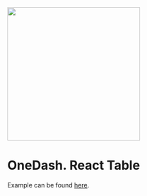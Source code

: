 <img src="https://static.onedash.de/logo-text.png" width="300">

# OneDash. React Table

Example can be found [here](https://onedash-de.github.io/onedash-react-table/).
